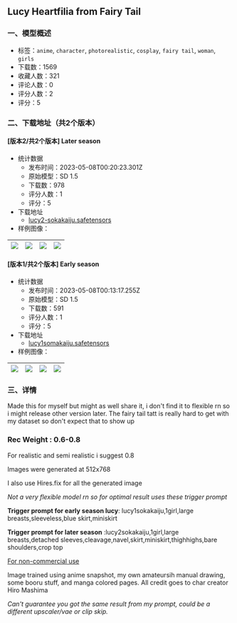 ## Lucy Heartfilia from Fairy Tail
### 一、模型概述

- 标签：`anime`, `character`, `photorealistic`, `cosplay`, `fairy tail`, `woman`, `girls`
- 下载数：1569
- 收藏人数：321
- 评论人数：0
- 评分人数：2
- 评分：5

### 二、下载地址（共2个版本）

#### [版本2/共2个版本] Later season

- 统计数据
  - 发布时间：2023-05-08T00:20:23.301Z
  - 原始模型：SD 1.5
  - 下载数：978
  - 评分人数：1
  - 评分：5
- 下载地址
  - [lucy2-sokakaiju.safetensors](https://civitai.com/api/download/models/65238)
- 样例图像：

| <img src="https://image.civitai.com/xG1nkqKTMzGDvpLrqFT7WA/3439fac2-0f9b-4dbe-8876-eab015573a9c/width=450/722114.jpeg" /> | <img src="https://image.civitai.com/xG1nkqKTMzGDvpLrqFT7WA/f89c8d5c-367c-41d7-ae43-fbb617d49edd/width=450/722115.jpeg" /> | <img src="https://image.civitai.com/xG1nkqKTMzGDvpLrqFT7WA/796d63ad-0077-4c21-9a56-93e8f7bda885/width=450/722118.jpeg" /> | <img src="https://image.civitai.com/xG1nkqKTMzGDvpLrqFT7WA/41e8e5bf-d423-4792-af89-ac9217eacccf/width=450/722117.jpeg" /> |
| ---- | ---- | ---- | ---- |

#### [版本1/共2个版本] Early season

- 统计数据
  - 发布时间：2023-05-08T00:13:17.255Z
  - 原始模型：SD 1.5
  - 下载数：591
  - 评分人数：1
  - 评分：5
- 下载地址
  - [lucy1somakaiju.safetensors](https://civitai.com/api/download/models/62777)
- 样例图像：

| <img src="https://image.civitai.com/xG1nkqKTMzGDvpLrqFT7WA/115fabf3-274b-4842-b38d-2da0fd0f1df9/width=450/691499.jpeg" /> | <img src="https://image.civitai.com/xG1nkqKTMzGDvpLrqFT7WA/ea551b7f-e893-4a09-9c58-9061a08a9565/width=450/691159.jpeg" /> | <img src="https://image.civitai.com/xG1nkqKTMzGDvpLrqFT7WA/2657ed14-93ac-4a6b-b8d6-0f2896402cf7/width=450/691500.jpeg" /> | <img src="https://image.civitai.com/xG1nkqKTMzGDvpLrqFT7WA/5f6d087b-3a26-4c2e-924d-c259cecc3329/width=450/691161.jpeg" /> |
| ---- | ---- | ---- | ---- |


### 三、详情
<p>Made this for myself but might as well share it, i don't find it to flexible rn so i might release other version later. The fairy tail tatt is really hard to get with my dataset so don't expect that to show up</p><p></p><h3>Rec Weight : 0.6-0.8</h3><p>For realistic and semi realistic i suggest 0.8</p><p>Images were generated at 512x768</p><p>I also use Hires.fix for all the generated image</p><p></p><p></p><p><em>Not a very flexible model rn so for optimal result uses these trigger prompt</em></p><p><strong>Trigger prompt for early season lucy</strong>: lucy1sokakaiju,1girl,large breasts,sleeveless,blue skirt,miniskirt</p><p></p><p><strong>Trigger prompt for later season</strong> :lucy2sokakaiju,1girl,large breasts,detached sleeves,cleavage,navel,skirt,miniskirt,thighhighs,bare shoulders,crop top</p><p></p><p></p><p><u>For non-commercial use</u></p><p>Image trained using anime snapshot, my own amateursih manual drawing, some booru stuff, and manga colored pages. All credit goes to char creator Hiro Mashima</p><p><em>Can't guarantee you got the same result from my prompt, could be a different upscaler/vae or clip skip.</em></p>